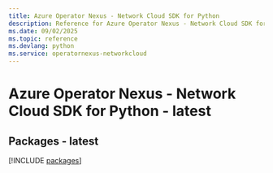 ```yaml
---
title: Azure Operator Nexus - Network Cloud SDK for Python
description: Reference for Azure Operator Nexus - Network Cloud SDK for Python
ms.date: 09/02/2025
ms.topic: reference
ms.devlang: python
ms.service: operatornexus-networkcloud
---
```

# Azure Operator Nexus - Network Cloud SDK for Python - latest
## Packages - latest
[!INCLUDE [packages](operator-nexus---network-cloud-index.md)]